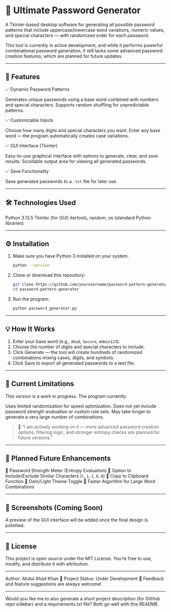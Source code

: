 # 🔐 Ultimate Password Generator

A Tkinter-based desktop software for generating all possible password patterns that include uppercase/lowercase word variations, numeric values, and special characters — with randomized order for each password.

This tool is currently in active development, and while it performs powerful combinational password generation, it still lacks some advanced password creation features, which are planned for future updates.

---

## 🧩 Features

✅ Dynamic Password Patterns

 Generates unique passwords using a base word combined with numbers and special characters.
 Supports random shuffling for unpredictable patterns.

✅ Customizable Inputs

 Choose how many digits and special characters you want.
 Enter any base word — the program automatically creates case variations.

✅ GUI Interface (Tkinter)

 Easy-to-use graphical interface with options to generate, clear, and save results.
 Scrollable output area for viewing all generated passwords.

✅ Save Functionality

 Save generated passwords to a `.txt` file for later use.

---

## 🛠️ Technologies Used

 Python 3.13.5
 Tkinter (for GUI)
 itertools, random, os (standard Python libraries)

---

## ⚙️ Installation

1. Make sure you have Python 3 installed on your system.

   ```bash
   python --version
   ```

2. Clone or download this repository:

   ```bash
   git clone https://github.com/yourusername/password-pattern-generator.git
   cd password-pattern-generator
   ```

3. Run the program:

   ```bash
   python password_generator.py
   ```

---

## 💡 How It Works

1. Enter your base word (e.g., `Ahad`, `Secure`, `Admin123`).
2. Choose the number of digits and special characters to include.
3. Click Generate — the tool will create hundreds of randomized combinations mixing cases, digits, and symbols.
4. Click Save to export all generated passwords to a text file.

---

## 🚧 Current Limitations

This version is a work in progress.
The program currently:

 Uses limited randomization for speed optimization.
 Does not yet include password strength evaluation or custom rule sets.
 May take longer to generate a very large number of combinations.

> 💬 “I am actively working on it — more advanced password creation options, filtering logic, and stronger entropy checks are planned for future versions.”

---

## 🧠 Planned Future Enhancements

🔹 Password Strength Meter (Entropy Evaluation)
🔹 Option to Include/Exclude Similar Characters (`l`, `1`, `I`, `O`, `0`)
🔹 Copy to Clipboard Function
🔹 Dark/Light Theme Toggle
🔹 Faster Algorithm for Large Word Combinations

---

## 📸 Screenshots (Coming Soon)

A preview of the GUI interface will be added once the final design is polished.

---

## 📄 License

This project is open source under the MIT License. You’re free to use, modify, and distribute it with attribution.

---

Author: Abdul Ahad Khan
📅 Project Status: Under Development
💬 Feedback and feature suggestions are always welcome!

---

Would you like me to also generate a short project description (for GitHub repo sidebar) and a requirements.txt file? Both go well with this README.
